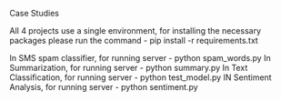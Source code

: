 Case Studies

All 4 projects use a single environment, for installing the necessary packages please run the command - pip install -r requirements.txt

In SMS spam classifier, for running server - python spam_words.py
In Summarization, for running server - python summary.py
In Text Classification, for running server - python test_model.py
IN Sentiment Analysis, for running server - python sentiment.py
